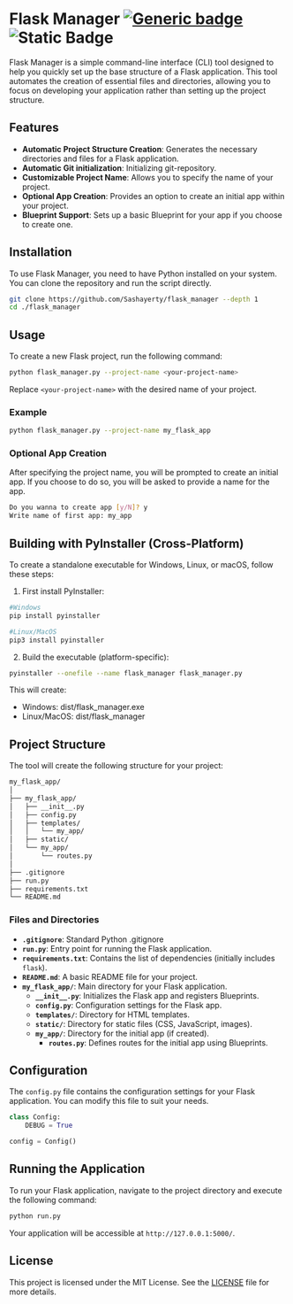 # Flask Manager [![Generic badge](https://img.shields.io/badge/Crafted_with_Python_for-Flask-green.svg)](https://github.com/Sashayerty/flask_manager) ![Static Badge](https://img.shields.io/badge/Created_with-uv-green)

Flask Manager is a simple command-line interface (CLI) tool designed to help you quickly set up the base structure of a Flask application. This tool automates the creation of essential files and directories, allowing you to focus on developing your application rather than setting up the project structure.

## Features

- **Automatic Project Structure Creation**: Generates the necessary directories and files for a Flask application.
- **Automatic Git initialization**: Initializing git-repository.
- **Customizable Project Name**: Allows you to specify the name of your project.
- **Optional App Creation**: Provides an option to create an initial app within your project.
- **Blueprint Support**: Sets up a basic Blueprint for your app if you choose to create one.

## Installation

To use Flask Manager, you need to have Python installed on your system. You can clone the repository and run the script directly.

```bash
git clone https://github.com/Sashayerty/flask_manager --depth 1
cd ./flask_manager
```

## Usage

To create a new Flask project, run the following command:

```bash
python flask_manager.py --project-name <your-project-name>
```

Replace `<your-project-name>` with the desired name of your project.

### Example

```bash
python flask_manager.py --project-name my_flask_app
```

### Optional App Creation

After specifying the project name, you will be prompted to create an initial app. If you choose to do so, you will be asked to provide a name for the app.

```bash
Do you wanna to create app [y/N]? y
Write name of first app: my_app
```

## Building with PyInstaller (Cross-Platform)

To create a standalone executable for Windows, Linux, or macOS, follow these steps:

1. First install PyInstaller:

```bash
#Windows
pip install pyinstaller

#Linux/MacOS
pip3 install pyinstaller
```

2. Build the executable (platform-specific):

```bash
pyinstaller --onefile --name flask_manager flask_manager.py
```

This will create:

- Windows: dist/flask_manager.exe
- Linux/MacOS: dist/flask_manager

## Project Structure

The tool will create the following structure for your project:

```bash
my_flask_app/
│
├── my_flask_app/
│   ├── __init__.py
│   ├── config.py
│   ├── templates/
│   │   └── my_app/
│   ├── static/
│   └── my_app/
│       └── routes.py
│
├── .gitignore
├── run.py
├── requirements.txt
└── README.md
```

### Files and Directories

- **`.gitignore`**: Standard Python .gitignore
- **`run.py`**: Entry point for running the Flask application.
- **`requirements.txt`**: Contains the list of dependencies (initially includes `flask`).
- **`README.md`**: A basic README file for your project.
- **`my_flask_app/`**: Main directory for your Flask application.
  - **`__init__.py`**: Initializes the Flask app and registers Blueprints.
  - **`config.py`**: Configuration settings for the Flask app.
  - **`templates/`**: Directory for HTML templates.
  - **`static/`**: Directory for static files (CSS, JavaScript, images).
  - **`my_app/`**: Directory for the initial app (if created).
    - **`routes.py`**: Defines routes for the initial app using Blueprints.

## Configuration

The `config.py` file contains the configuration settings for your Flask application. You can modify this file to suit your needs.

```python
class Config:
    DEBUG = True

config = Config()
```

## Running the Application

To run your Flask application, navigate to the project directory and execute the following command:

```bash
python run.py
```

Your application will be accessible at `http://127.0.0.1:5000/`.

## License

This project is licensed under the MIT License. See the [LICENSE](LICENSE) file for more details.
